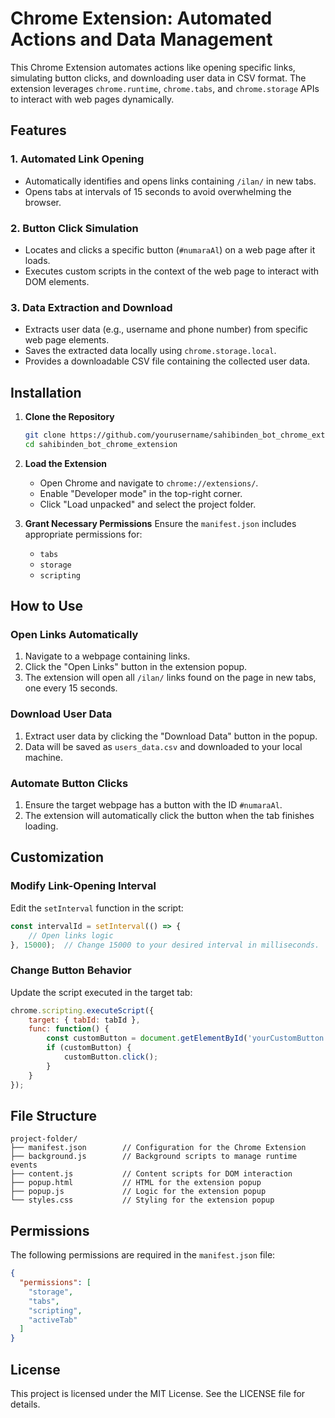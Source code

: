 # Chrome Extension: Automated Actions and Data Management

This Chrome Extension automates actions like opening specific links, simulating button clicks, and downloading user data in CSV format. The extension leverages `chrome.runtime`, `chrome.tabs`, and `chrome.storage` APIs to interact with web pages dynamically.

## Features

### 1. Automated Link Opening
- Automatically identifies and opens links containing `/ilan/` in new tabs.
- Opens tabs at intervals of 15 seconds to avoid overwhelming the browser.

### 2. Button Click Simulation
- Locates and clicks a specific button (`#numaraAl`) on a web page after it loads.
- Executes custom scripts in the context of the web page to interact with DOM elements.

### 3. Data Extraction and Download
- Extracts user data (e.g., username and phone number) from specific web page elements.
- Saves the extracted data locally using `chrome.storage.local`.
- Provides a downloadable CSV file containing the collected user data.

## Installation

1. **Clone the Repository**
   ```bash
   git clone https://github.com/yourusername/sahibinden_bot_chrome_extension.git
   cd sahibinden_bot_chrome_extension
   ```

2. **Load the Extension**
   - Open Chrome and navigate to `chrome://extensions/`.
   - Enable "Developer mode" in the top-right corner.
   - Click "Load unpacked" and select the project folder.

3. **Grant Necessary Permissions**
   Ensure the `manifest.json` includes appropriate permissions for:
   - `tabs`
   - `storage`
   - `scripting`

## How to Use

### Open Links Automatically
1. Navigate to a webpage containing links.
2. Click the "Open Links" button in the extension popup.
3. The extension will open all `/ilan/` links found on the page in new tabs, one every 15 seconds.

### Download User Data
1. Extract user data by clicking the "Download Data" button in the popup.
2. Data will be saved as `users_data.csv` and downloaded to your local machine.

### Automate Button Clicks
1. Ensure the target webpage has a button with the ID `#numaraAl`.
2. The extension will automatically click the button when the tab finishes loading.

## Customization

### Modify Link-Opening Interval
Edit the `setInterval` function in the script:
```javascript
const intervalId = setInterval(() => {
    // Open links logic
}, 15000);  // Change 15000 to your desired interval in milliseconds.
```

### Change Button Behavior
Update the script executed in the target tab:
```javascript
chrome.scripting.executeScript({
    target: { tabId: tabId },
    func: function() {
        const customButton = document.getElementById('yourCustomButton');
        if (customButton) {
            customButton.click();
        }
    }
});
```

## File Structure

```
project-folder/
├── manifest.json        // Configuration for the Chrome Extension
├── background.js        // Background scripts to manage runtime events
├── content.js           // Content scripts for DOM interaction
├── popup.html           // HTML for the extension popup
├── popup.js             // Logic for the extension popup
└── styles.css           // Styling for the extension popup
```

## Permissions
The following permissions are required in the `manifest.json` file:
```json
{
  "permissions": [
    "storage",
    "tabs",
    "scripting",
    "activeTab"
  ]
}
```

## License
This project is licensed under the MIT License. See the LICENSE file for details.
